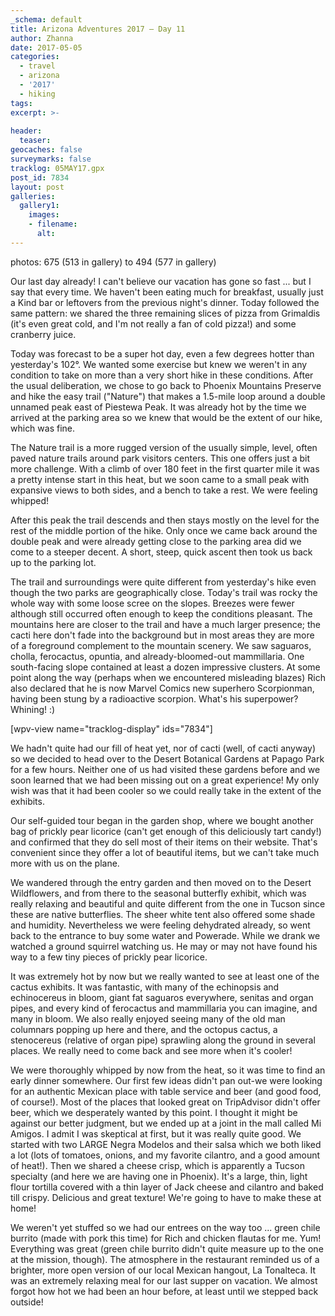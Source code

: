 ```yaml
---
_schema: default
title: Arizona Adventures 2017 – Day 11
author: Zhanna
date: 2017-05-05
categories:
  - travel
  - arizona
  - '2017'
  - hiking
tags:
excerpt: >-
  
header:
  teaser:
geocaches: false
surveymarks: false
tracklog: 05MAY17.gpx
post_id: 7834
layout: post
galleries:
  gallery1:
    images:
    - filename: 
      alt: 
---
```


photos: 675 (513 in gallery) to 494 (577 in gallery)

Our last day already! I can't believe our vacation has gone so fast ... but I say that every time. We haven't been eating much for breakfast, usually just a Kind bar or leftovers from the previous night's dinner. Today followed the same pattern: we shared the three remaining slices of pizza from Grimaldis (it's even great cold, and I'm not really a fan of cold pizza!) and some cranberry juice. 

Today was forecast to be a super hot day, even a few degrees hotter than yesterday's 102°. We wanted some exercise but knew we weren't in any condition to take on more than a very short hike in these conditions. After the usual deliberation, we chose to go back to Phoenix Mountains Preserve and hike the easy trail ("Nature") that makes a 1.5-mile loop around a double unnamed peak east of Piestewa Peak. It was already hot by the time we arrived at the parking area so we knew that would be the extent of our hike, which was fine. 

The Nature trail is a more rugged version of the usually simple, level, often paved nature trails around park visitors centers. This one offers just a bit more challenge. With a climb of over 180 feet in the first quarter mile it was a pretty intense start in this heat, but we soon came to a small peak with expansive views to both sides, and a bench to take a rest. We were feeling whipped! 

After this peak the trail descends and then stays mostly on the level for the rest of the middle portion of the hike. Only once we came back around the double peak and were already getting close to the parking area did we come to a steeper decent. A short, steep, quick ascent then took us back up to the parking lot.

The trail and surroundings were quite different from yesterday's hike even though the two parks are geographically close. Today's trail was rocky the whole way with some loose scree on the slopes. Breezes were fewer although still occurred often enough to keep the conditions pleasant. The mountains here are closer to the trail and have a much larger presence; the cacti here don't fade into the background but in most areas they are more of a foreground complement to the mountain scenery. We saw saguaros, cholla, ferocactus, opuntia, and already-bloomed-out mammillaria. One south-facing slope contained at least a dozen impressive clusters. At some point along the way (perhaps when we encountered misleading blazes) Rich also declared that he is now Marvel Comics new superhero Scorpionman, having been stung by a radioactive scorpion. What's his superpower? Whining! :)

[wpv-view name="tracklog-display" ids="7834"]

We hadn't quite had our fill of heat yet, nor of cacti (well, of cacti anyway) so we decided to head over to the Desert Botanical Gardens at Papago Park for a few hours. Neither one of us had visited these gardens before and we soon learned that we had been missing out on a great experience! My only wish was that it had been cooler so we could really take in the extent of the exhibits. 

Our self-guided tour began in the garden shop, where we bought another bag of prickly pear licorice (can't get enough of this deliciously tart candy!) and confirmed that they do sell most of their items on their website. That's convenient since they offer  a lot of beautiful items, but we can't take much more with us on the plane. 

We wandered through the entry garden and then moved on to the Desert Wildflowers, and from there to the seasonal butterfly exhibit, which was really relaxing and beautiful and quite different from the one in Tucson since these are native butterflies. The sheer white tent also offered some shade and humidity. Nevertheless we were feeling dehydrated already, so went back to the entrance to buy some water and Powerade. While we drank we watched a ground squirrel watching us. He may or may not have found his way to a few tiny pieces of prickly pear licorice.

It was extremely hot by now but we really wanted to see at least one of the cactus exhibits. It was fantastic, with many of the echinopsis and echinocereus in bloom, giant fat saguaros everywhere, senitas and organ pipes, and every kind of ferocactus and mammillaria you can imagine, and many in bloom. We also really enjoyed seeing many of the old man columnars popping up here and there, and the octopus cactus, a stenocereus (relative of organ pipe) sprawling along the ground in several places. We really need to come back and see more when it's cooler!

We were thoroughly whipped by now from the heat, so it was time to find an early dinner somewhere. Our first few ideas didn't pan out-we were looking for an authentic Mexican place with table service and beer (and good food, of course!). Most of the places that looked great on TripAdvisor didn't offer beer, which we desperately wanted by this point. I thought it might be against our better judgment, but we ended up at a joint in the mall called Mi Amigos. I admit I was skeptical at first, but it was really quite good. We started with two LARGE Negra Modelos and their salsa which we both liked a lot (lots of tomatoes, onions, and my favorite cilantro, and a good amount of heat!). Then we shared a cheese crisp, which is apparently a Tucson specialty (and here we are having one in Phoenix). It's a large,  thin, light flour tortilla covered with a thin layer of Jack cheese and cilantro and baked till crispy. Delicious and great texture! We're going to have to make these at home!

We weren't yet stuffed so we had our entrees on the way too ... green chile burrito (made with pork this time) for Rich and chicken flautas for me. Yum! Everything was great (green chile burrito didn't quite measure up to the one at the mission, though). The atmosphere in the restaurant reminded us of a brighter, more open version of our local Mexican hangout, La Tonalteca. It was an extremely relaxing meal for our last supper on vacation. We almost forgot how hot we had been an hour before, at least until we stepped back outside!

